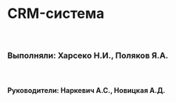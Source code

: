 <h1>CRM-система</h1>
<br>
 <h3>Выполняли: Харсеко Н.И., Поляков Я.А.</h3>
<br>
 <h4>Руководители: Наркевич А.С., Новицкая А.Д.</h4>
<br>
<br>
